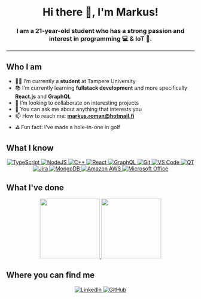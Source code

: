 <p align="center">
    <h1 align="center">Hi there 👋, I'm Markus!</h1>
    <h3 align="center">
        I am a 21-year-old student who has a strong passion and interest in programming 💻 & IoT 📱.
    </h3>
</p>

---

## Who I am
- 👨‍🎓 I’m currently a **student** at Tampere University
- 📚 I’m currently learning **fullstack development** and more specifically **React.js** and **GraphQL**
- 👬 I’m looking to collaborate on interesting projects
- 💬 You can ask me about anything that interests you
- 📫 How to reach me: **markus.roman@hotmail.fi**
- ⛳️ Fun fact: I've made a hole-in-one in golf


## What I know
<div align="center">
    <a href="https://www.typescriptlang.org/">
        <img alt="TypeScript" src="https://img.shields.io/badge/TypeScript-007ACC?logo=typescript&logoColor=white&style=for-the-badge" />
    </a>
    <a href="https://nodejs.org/en/">
        <img alt="NodeJS" src="https://img.shields.io/badge/NodeJS-339933?logo=node.js&logoColor=white&style=for-the-badge" />
    </a>
    <a href="https://www.cplusplus.com/">
        <img alt="C++" src="https://img.shields.io/badge/C++-00599C?logo=C%2B%2B&logoColor=white&style=for-the-badge" />
    </a>
    <a href="https://reactjs.org/">
        <img alt="React" src="https://img.shields.io/badge/React-61DAFB?logo=react&logoColor=white&style=for-the-badge" />
    </a>
    <a href="https://graphql.org/">
        <img alt="GraphQL" src="https://img.shields.io/badge/GraphQL-E10098?logo=graphql&logoColor=white&style=for-the-badge" />
    </a>
    <a href="https://git-scm.com/">
        <img alt="Git" src="https://img.shields.io/badge/Git-F05032?logo=git&logoColor=white&style=for-the-badge" />
    </a>
    <a href="https://code.visualstudio.com/">
        <img alt="VS Code" src="https://img.shields.io/badge/VS_Code-007ACC?logo=visual-studio-code&logoColor=white&style=for-the-badge" />
    </a>
    <a href="https://www.qt.io/">
        <img alt="QT" src="https://img.shields.io/badge/QT-41CD52?logo=qt&logoColor=white&style=for-the-badge" />
    </a>
    <a href="https://www.atlassian.com/software/jira">
        <img alt="Jira" src="https://img.shields.io/badge/Jira-0052CC?logo=jira&logoColor=white&style=for-the-badge" />
    </a>
    <a href="https://www.mongodb.com/">
        <img alt="MongoDB" src="https://img.shields.io/badge/MongoDB-47A248?logo=mongodb&logoColor=white&style=for-the-badge" />
    </a>
    <a href="https://aws.amazon.com/">
        <img alt="Amazon AWS" src="https://img.shields.io/badge/AWS-232F3E?logo=amazon-aws&logoColor=white&style=for-the-badge" />
    </a>
    <a href="https://www.office.com/">
        <img alt="Microsoft Office" src="https://img.shields.io/badge/Microsoft_Office-D83B01?logo=microsoft-office&logoColor=white&style=for-the-badge" />
    </a>
</div>


## What I've done
<div align="center">
    <a href="https://github.com/JonesTPG/fullstack-theme-base">
        <img height="160px" src="https://github-readme-stats.vercel.app/api/pin/?username=JonesTPG&repo=fullstack-theme-base&title_color=fff&icon_color=24a4ff&text_color=9f9f9f&bg_color=151515" />
    </a>
    <a href="https://github.com/markusroman/ai-ristinolla">
        <img height="160px" src="https://github-readme-stats.vercel.app/api/pin/?username=markusroman&repo=ai-ristinolla&title_color=fff&icon_color=24a4ff&text_color=9f9f9f&bg_color=151515" />
    </a>
</div>


## Where you can find me
<div align="center">
    <a href="https://www.linkedin.com/in/markus-roman/">
        <img alt="LinkedIn" src="https://img.shields.io/badge/LinkedIn-0077B5?logo=linkedin&logoColor=white&style=for-the-badge" />
    </a>
    <a href="https://github.com/markusroman">
        <img alt="GitHub" src="https://img.shields.io/badge/GitHub-181717?logo=github&logoColor=white&style=for-the-badge" />
    </a>
</div>
